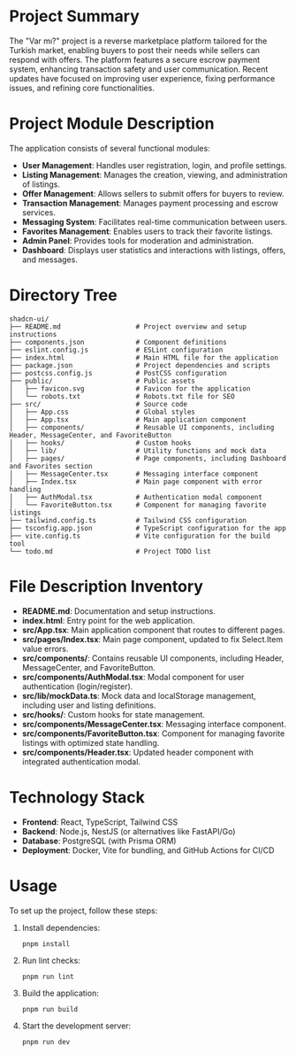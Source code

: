 # Project Summary
The "Var mı?" project is a reverse marketplace platform tailored for the Turkish market, enabling buyers to post their needs while sellers can respond with offers. The platform features a secure escrow payment system, enhancing transaction safety and user communication. Recent updates have focused on improving user experience, fixing performance issues, and refining core functionalities.

# Project Module Description
The application consists of several functional modules:
- **User Management**: Handles user registration, login, and profile settings.
- **Listing Management**: Manages the creation, viewing, and administration of listings.
- **Offer Management**: Allows sellers to submit offers for buyers to review.
- **Transaction Management**: Manages payment processing and escrow services.
- **Messaging System**: Facilitates real-time communication between users.
- **Favorites Management**: Enables users to track their favorite listings.
- **Admin Panel**: Provides tools for moderation and administration.
- **Dashboard**: Displays user statistics and interactions with listings, offers, and messages.

# Directory Tree
```
shadcn-ui/
├── README.md                   # Project overview and setup instructions
├── components.json             # Component definitions
├── eslint.config.js            # ESLint configuration
├── index.html                  # Main HTML file for the application
├── package.json                # Project dependencies and scripts
├── postcss.config.js           # PostCSS configuration
├── public/                     # Public assets
│   ├── favicon.svg             # Favicon for the application
│   └── robots.txt              # Robots.txt file for SEO
├── src/                        # Source code
│   ├── App.css                 # Global styles
│   ├── App.tsx                 # Main application component
│   ├── components/             # Reusable UI components, including Header, MessageCenter, and FavoriteButton
│   ├── hooks/                  # Custom hooks
│   ├── lib/                    # Utility functions and mock data
│   ├── pages/                  # Page components, including Dashboard and Favorites section
│   ├── MessageCenter.tsx       # Messaging interface component
│   ├── Index.tsx               # Main page component with error handling
│   ├── AuthModal.tsx           # Authentication modal component
│   └── FavoriteButton.tsx      # Component for managing favorite listings
├── tailwind.config.ts          # Tailwind CSS configuration
├── tsconfig.app.json           # TypeScript configuration for the app
├── vite.config.ts              # Vite configuration for the build tool
└── todo.md                     # Project TODO list
```

# File Description Inventory
- **README.md**: Documentation and setup instructions.
- **index.html**: Entry point for the web application.
- **src/App.tsx**: Main application component that routes to different pages.
- **src/pages/Index.tsx**: Main page component, updated to fix Select.Item value errors.
- **src/components/**: Contains reusable UI components, including Header, MessageCenter, and FavoriteButton.
- **src/components/AuthModal.tsx**: Modal component for user authentication (login/register).
- **src/lib/mockData.ts**: Mock data and localStorage management, including user and listing definitions.
- **src/hooks/**: Custom hooks for state management.
- **src/components/MessageCenter.tsx**: Messaging interface component.
- **src/components/FavoriteButton.tsx**: Component for managing favorite listings with optimized state handling.
- **src/components/Header.tsx**: Updated header component with integrated authentication modal.

# Technology Stack
- **Frontend**: React, TypeScript, Tailwind CSS
- **Backend**: Node.js, NestJS (or alternatives like FastAPI/Go)
- **Database**: PostgreSQL (with Prisma ORM)
- **Deployment**: Docker, Vite for bundling, and GitHub Actions for CI/CD

# Usage
To set up the project, follow these steps:
1. Install dependencies:
   ```
   pnpm install
   ```
2. Run lint checks:
   ```
   pnpm run lint
   ```
3. Build the application:
   ```
   pnpm run build
   ```
4. Start the development server:
   ```
   pnpm run dev
   ```
